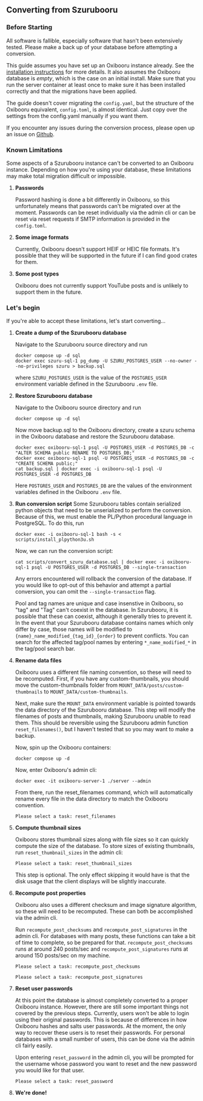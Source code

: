 ## Converting from Szurubooru
### Before Starting
All software is fallible, especially software that hasn't been extensively tested. Please make a back up of your database before attempting a conversion.

This guide assumes you have set up an Oxibooru instance already. See the [installation instructions](INSTALL.md) for more details. It also assumes the Oxibooru database is _empty_, which is the case on an initial install. Make sure that you run the server container at least once to make sure it has been installed correctly and that the migrations have been applied.

The guide doesn't cover migrating the `config.yaml`, but the structure of the Oxibooru equivalent, `config.toml`, is almost identical. Just copy over the settings from the config.yaml manually if you want them.

If you encounter any issues during the conversion process, please open up an issue on [Github](https://github.com/liamw1/oxibooru/issues).

### Known Limitations
Some aspects of a Szurubooru instance can't be converted to an Oxibooru instance. Depending on how you're using your database, these limitations may make total migration difficult or impossible.

1. **Passwords**

    Password hashing is done a bit differently in Oxibooru, so this unfortunately means that passwords can't be migrated over at the moment. Passwords can be reset individually via the admin cli or can be reset via reset requests if SMTP information is provided in the `config.toml`.
    
2. **Some image formats**
    
    Currently, Oxibooru doesn't support HEIF or HEIC file formats. It's possible that they will be supported in the future if I can find good crates for them.

3. **Some post types**

    Oxibooru does not currently support YouTube posts and is unlikely to support them in the future.

### Let's begin
If you're able to accept these limitations, let's start converting...

1. **Create a dump of the Szurubooru database**

    Navigate to the Szurubooru source directory and run
    ```console
    docker compose up -d sql
    docker exec szuru-sql-1 pg_dump -U SZURU_POSTGRES_USER --no-owner --no-privileges szuru > backup.sql
    ```
    where `SZURU_POSTGRES_USER` is the value of the `POSTGRES_USER` environment variable defined in the Szurubooru `.env` file.
    
2. **Restore Szurubooru database**
    
    Navigate to the Oxibooru source directory and run
    ```console
    docker compose up -d sql
    ```
    Now move backup.sql to the Oxibooru directory, create a szuru schema in the Oxibooru database and restore the Szurubooru database.
    ```console
    docker exec oxibooru-sql-1 psql -U POSTGRES_USER -d POSTGRES_DB -c "ALTER SCHEMA public RENAME TO POSTGRES_DB;"
    docker exec oxibooru-sql-1 psql -U POSTGRES_USER -d POSTGRES_DB -c "CREATE SCHEMA public;"
    cat backup.sql | docker exec -i oxibooru-sql-1 psql -U POSTGRES_USER -d POSTGRES_DB
    ```
    Here `POSTGRES_USER` and `POSTGRES_DB` are the values of the environment variables defined in the Oxibooru `.env` file.
    
3. **Run conversion script**
    Some Szurubooru tables contain serialized python objects that need to be unserialized to perform the conversion. Because of this, we must enable the PL/Python procedural language in PostgreSQL. To do this, run
    ```console
    docker exec -i oxibooru-sql-1 bash -s < scripts/install_plpython3u.sh
    ```
    Now, we can run the conversion script:
    ```console
    cat scripts/convert_szuru_database.sql | docker exec -i oxibooru-sql-1 psql -U POSTGRES_USER -d POSTGRES_DB --single-transaction
    ```
    Any errors encountered will rollback the conversion of the database. If you would like to opt-out of this behavior and attempt a partial conversion, you can omit the `--single-transaction` flag.

    Pool and tag names are unique and case insenstive in Oxibooru, so "tag" and "Tag" can't coexist in the database. In Szurubooru, it is possible that these can coexist, although it generally tries to prevent it. In the event that your Szurubooru database contains names which only differ by case, those names will be modified to `{name}_name_modified_{tag_id}_{order}` to prevent conflicts. You can search for the affected tag/pool names by entering `*_name_modified_*` in the tag/pool search bar.

4. **Rename data files**

    Oxibooru uses a different file naming convention, so these will need to be recomputed. First, if you have any custom-thumbnails, you should move the custom-thumbnails folder from `MOUNT_DATA/posts/custom-thumbnails` to `MOUNT_DATA/custom-thumbnails`. 

    Next, make sure the `MOUNT_DATA` environment variable is pointed towards the data directory of the Szurubooru database. This step will modify the filenames of posts and thumbnails, making Szurubooru unable to read them. This should be reversible using the Szurubooru admin function `reset_filenames()`, but I haven't tested that so you may want to make a backup.

    Now, spin up the Oxibooru containers:
    ```console
    docker compose up -d
    ```
    Now, enter Oxibooru's admin cli:
    ```console
    docker exec -it oxibooru-server-1 ./server --admin
    ```
    From there, run the reset_filenames command, which will automatically rename every file in the data directory to match the Oxibooru convention.
    ```console
    Please select a task: reset_filenames
    ```

5. **Compute thumbnail sizes**

    Oxibooru stores thumbnail sizes along with file sizes so it can quickly compute the size of the database. To store sizes of existing thumbnails, run `reset_thumbnail_sizes` in the admin cli:
    ```console
    Please select a task: reset_thumbnail_sizes
    ```

    This step is optional. The only effect skipping it would have is that the disk usage that the client displays will be slightly inaccurate.

6. **Recompute post properties**

    Oxibooru also uses a different checksum and image signature algorithm, so these will need to be recomputed. These can both be accomplished via the admin cli.
    
    Run `recompute_post_checksums` and `recompute_post_signatures` in the admin cli. For databases with many posts, these functions can take a bit of time to complete, so be prepared for that. `recompute_post_checksums` runs at around 240 posts/sec and `recompute_post_signatures` runs at around 150 posts/sec on my machine.
    ```console
    Please select a task: recompute_post_checksums
    ```
    ```console
    Please select a task: recompute_post_signatures
    ```
    
7. **Reset user passwords**

    At this point the database is almost completely converted to a proper Oxibooru instance. However, there are still some important things not covered by the previous steps. Currently, users won't be able to login using their original passwords. This is because of differences in how Oxibooru hashes and salts user passwords. At the moment, the only way to recover these users is to reset their passwords. For personal databases with a small number of users, this can be done via the admin cli fairly easily.
    
    Upon entering `reset_password` in the admin cli, you will be prompted for the username whose password you want to reset and the new password you would like for that user.
    ```console
    Please select a task: reset_password
    ```
    
8. **We're done!**